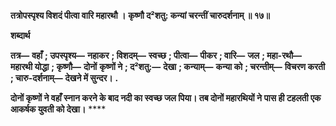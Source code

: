 **तत्रोपस्पृश्य विशदं पीत्वा वारि महारथौ ।** **कृष्णौ द²शतु: कन्यां चरन्तीं चारुदर्शनाम् ॥ १७॥** 

**शब्दार्थ** 

**तत्र—** **वहाँ** **; उपस्पृश्य—** **नहाकर** **; विशदम्—** **स्वच्छ** **; पीत्वा—** **पीकर** **; वारि—** **जल** **; महा-रथौ—** **महारथी योद्धा** **; कृष्णौ—** **दोनों** **कृष्णों ने** **; द²शतु:—** **देखा** **; कन्याम्—** **कन्या को** **; चरन्तीम्—** **विचरण करती** **; चारु-दर्शनाम्—** **देखने में सुन्दर।** **.** 

**दोनों कृष्णों ने वहाँ स्नान करने के बाद नदी का स्वच्छ जल पिया। तब दोनों महारथियों ने** **पास ही टहलती एक आकर्षक युवती को देखा।** **** 